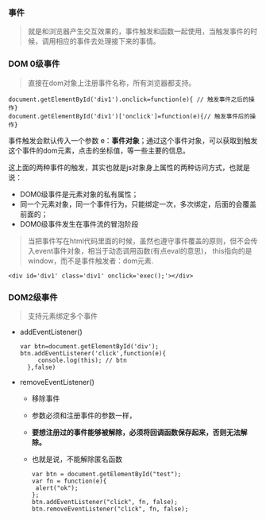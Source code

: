 ### 事件

> 就是和浏览器产生交互效果的，事件触发和函数一起使用，当触发事件的时候，调用相应的事件去处理接下来的事情。

### DOM 0级事件
> 直接在dom对象上注册事件名称，所有浏览器都支持。

    document.getElementById('div1').onclick=function(e){ // 触发事件之后的操作}
    document.getElementById('div1')['onclick']=function(e){// 触发事件后的操作}
    
事件触发会默认传入一个参数 e：**事件对象**；通过这个事件对象，可以获取到触发这个事件的dom元素，点击的坐标值，等一些主要的信息。

这上面的两种事件的触发，其实也就是js对象身上属性的两种访问方式，也就是说：

- DOM0级事件是元素对象的私有属性；
- 同一个元素对象，同一个事件行为，只能绑定一次，多次绑定，后面的会覆盖前面的；
- DOM0级事件发生在事件流的冒泡阶段

> 当把事件写在html代码里面的时候，虽然也遵守事件覆盖的原则，但不会传入event事件对象，相当于动态调用函数(有点eval的意思)，
this指向的是window，而不是事件触发者：dom元素.

    <div id='div1' class='div1' onclick='exec();'></div>
    
### DOM2级事件
> 支持元素绑定多个事件

- addEventListener()

      var btn=document.getElementById('div');
      btn.addEventListener('click',function(e){
           console.log(this); // btn
        },false)

- removeEventListener()
  - 移除事件
  - 参数必须和注册事件的参数一样，
  - **要想注册过的事件能够被解除，必须将回调函数保存起来，否则无法解除。**
  - 也就是说，不能解除匿名函数
  
  
        var btn = document.getElementById("test");
        var fn = function(e){
         alert("ok");
        };
        btn.addEventListener("click", fn, false);
        btn.removeEventListener("click", fn, false);
